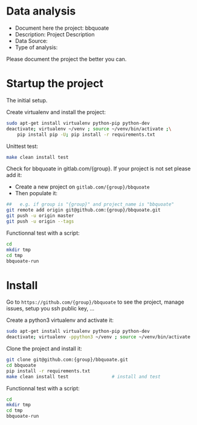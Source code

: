 # Data analysis
- Document here the project: bbquoate
- Description: Project Description
- Data Source:
- Type of analysis:

Please document the project the better you can.

# Startup the project

The initial setup.

Create virtualenv and install the project:
```bash
sudo apt-get install virtualenv python-pip python-dev
deactivate; virtualenv ~/venv ; source ~/venv/bin/activate ;\
    pip install pip -U; pip install -r requirements.txt
```

Unittest test:
```bash
make clean install test
```

Check for bbquoate in gitlab.com/{group}.
If your project is not set please add it:

- Create a new project on `gitlab.com/{group}/bbquoate`
- Then populate it:

```bash
##   e.g. if group is "{group}" and project_name is "bbquoate"
git remote add origin git@github.com:{group}/bbquoate.git
git push -u origin master
git push -u origin --tags
```

Functionnal test with a script:

```bash
cd
mkdir tmp
cd tmp
bbquoate-run
```

# Install

Go to `https://github.com/{group}/bbquoate` to see the project, manage issues,
setup you ssh public key, ...

Create a python3 virtualenv and activate it:

```bash
sudo apt-get install virtualenv python-pip python-dev
deactivate; virtualenv -ppython3 ~/venv ; source ~/venv/bin/activate
```

Clone the project and install it:

```bash
git clone git@github.com:{group}/bbquoate.git
cd bbquoate
pip install -r requirements.txt
make clean install test                # install and test
```
Functionnal test with a script:

```bash
cd
mkdir tmp
cd tmp
bbquoate-run
```

